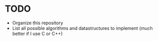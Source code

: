 TODO
=====

- Organize this repository
- List all possible algorithms and datastructures to implement (much better if I use C or C++)
